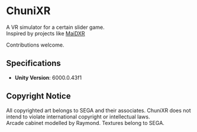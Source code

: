 # ChuniXR

A VR simulator for a certain slider game.<br>
Inspired by projects like [MaiDXR](https://github.com/xiaopeng12138/MaiDXR)

Contributions welcome.

## Specifications

- **Unity Version**: 6000.0.43f1

## Copyright Notice

All copyrighted art belongs to SEGA and their associates. ChuniXR does not intend to violate international copyright or intellectual laws.<br>
Arcade cabinet modelled by Raymond. Textures belong to SEGA.
